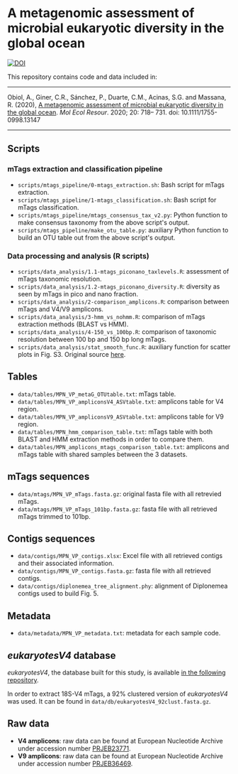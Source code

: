 # A metagenomic assessment of microbial eukaryotic diversity in the global ocean

[![DOI](https://zenodo.org/badge/236508506.svg)](https://zenodo.org/badge/latestdoi/236508506)

This repository contains code and data included in:

--------
Obiol, A., Giner, C.R., Sánchez, P., Duarte, C.M., Acinas, S.G. and Massana, R. (2020), [A metagenomic assessment of microbial eukaryotic diversity in the global ocean](https://doi.org/10.1111/1755-0998.13147). *Mol Ecol Resour*. 2020; 20: 718– 731. doi: 10.1111/1755-0998.13147

--------

## Scripts

### mTags extraction and classification pipeline

  - `scripts/mtags_pipeline/0-mtags_extraction.sh`: Bash script for mTags extraction.
  - `scripts/mtags_pipeline/1-mtags_classification.sh`: Bash script for mTags classification. 
  - `scripts/mtags_pipeline/mtags_consensus_tax_v2.py`: Python function to make consensus taxonomy from the above script's output.
  - `scripts/mtags_pipeline/make_otu_table.py`: auxiliary Python function to build an OTU table out from the above script's output.

### Data processing and analysis (R scripts)

  - `scripts/data_analysis/1.1-mtags_piconano_taxlevels.R`: assessment of mTags taxonomic resolution.
  - `scripts/data_analysis/1.2-mtags_piconano_diversity.R`: diversity as seen by mTags in pico and nano fraction.
  - `scripts/data_analysis/2-comparison_amplicons.R`: comparison between mTags and V4/V9 amplicons.
  - `scripts/data_analysis/3-hmm_vs_nohmm.R`: comparison of mTags extraction methods (BLAST vs HMM).
  - `scripts/data_analysis/4-150_vs_100bp.R`: comparison of taxonomic resolution between 100 bp and 150 bp long mTags. 
  - `scripts/data_analysis/stat_smooth_func.R`: auxiliary function for scatter plots in Fig. S3. Original source [here](https://gist.github.com/kdauria/524eade46135f6348140).

## Tables

  - `data/tables/MPN_VP_metaG_OTUtable.txt`: mTags table.
  - `data/tables/MPN_VP_ampliconsV4_ASVtable.txt`: amplicons table for V4 region.
  - `data/tables/MPN_VP_ampliconsV9_ASVtable.txt`: amplicons table for V9 region.
  - `data/tables/MPN_hmm_comparison_table.txt`: mTags table with both BLAST and HMM extraction methods in order to compare them.
  - `data/tables/MPN_amplicons_mtags_comparison_table.txt`: amplicons and mTags table with shared samples between the 3 datasets.

## mTags sequences

  - `data/mtags/MPN_VP_mTags.fasta.gz`: original fasta file with all retrevied mTags.
  - `data/mtags/MPN_VP_mTags_101bp.fasta.gz`: fasta file with all retrieved mTags trimmed to 101bp. 

## Contigs sequences

  - `data/contigs/MPN_VP_contigs.xlsx`: Excel file with all retrieved contigs and their associated information.
  - `data/contigs/MPN_VP_contigs.fasta.gz`: fasta file with all retrieved contigs.
  - `data/contigs/diplonemea_tree_alignment.phy`: alignment of Diplonemea contigs used to build Fig. 5.

## Metadata

  - `data/metadata/MPN_VP_metadata.txt`: metadata for each sample code.

## *eukaryotesV4* database

*eukaryotesV4*, the database built for this study, is available [in the following repository](https://github.com/aleixop/eukaryotesV4).

In order to extract 18S-V4 mTags, a 92% clustered version of *eukaryotesV4* was used. It can be found in `data/db/eukaryotesV4_92clust.fasta.gz`.

## Raw data

  - **V4 amplicons**: raw data can be found at European Nucleotide Archive under accession number [PRJEB23771](https://www.ebi.ac.uk/ena/data/view/PRJEB23771).
  - **V9 amplicons**: raw data can be found at European Nucleotide Archive under accession number [PRJEB36469](https://www.ebi.ac.uk/ena/data/view/PRJEB36469).

